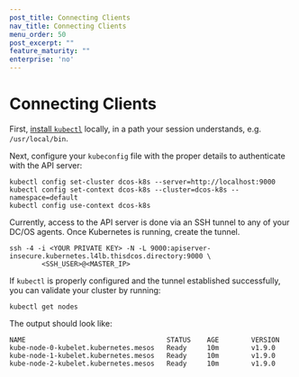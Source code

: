 ```yaml
---
post_title: Connecting Clients
nav_title: Connecting Clients
menu_order: 50
post_excerpt: ""
feature_maturity: ""
enterprise: 'no'
---
```


# Connecting Clients

First, [install `kubectl`](https://kubernetes.io/docs/tasks/tools/install-kubectl/) locally, in a path your session understands,
e.g. `/usr/local/bin`.

Next, configure your `kubeconfig` file with the proper details to authenticate with the API server:

```
kubectl config set-cluster dcos-k8s --server=http://localhost:9000
kubectl config set-context dcos-k8s --cluster=dcos-k8s --namespace=default
kubectl config use-context dcos-k8s
```

Currently, access to the API server is done via an SSH tunnel to any of your DC/OS agents.
Once Kubernetes is running, create the tunnel.

```
ssh -4 -i <YOUR PRIVATE KEY> -N -L 9000:apiserver-insecure.kubernetes.l4lb.thisdcos.directory:9000 \
        <SSH_USER>@<MASTER_IP>
```

If `kubectl` is properly configured and the tunnel established successfully, you can validate
your cluster by running:

```shell
kubectl get nodes
```

The output should look like:

```
NAME                                   STATUS    AGE        VERSION
kube-node-0-kubelet.kubernetes.mesos   Ready     10m        v1.9.0
kube-node-1-kubelet.kubernetes.mesos   Ready     10m        v1.9.0
kube-node-2-kubelet.kubernetes.mesos   Ready     10m        v1.9.0
```